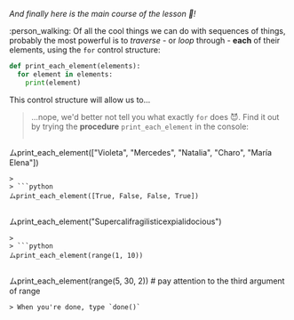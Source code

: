_And finally here is the main course of the lesson :spaghetti:!_

:person_walking: Of all the cool things we can do with sequences of things, probably the most powerful is to _traverse_ - or _loop_ through - **each** of their elements, using the `for` control structure:

```python
def print_each_element(elements):
  for element in elements:
    print(element)
```

This control structure will allow us to...

> ...nope, we'd better not tell you what exactly `for` does :smiling_imp:.  Find it out by trying the **procedure** `print_each_element` in the console:
>
> ```python
ムprint_each_element(["Violeta", "Mercedes", "Natalia", "Charo", "María Elena"])
```
>
> ```python
ムprint_each_element([True, False, False, True])
```
>
> ```python
ムprint_each_element("Supercalifragilisticexpialidocious")
```
>
> ```python
ムprint_each_element(range(1, 10))
```
>
> ```python
ムprint_each_element(range(5, 30, 2)) # pay attention to the third argument of range
```
> When you're done, type `done()`
